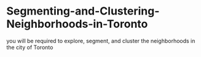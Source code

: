 # Segmenting-and-Clustering-Neighborhoods-in-Toronto
you will be required to explore, segment, and cluster the neighborhoods in the city of Toronto
